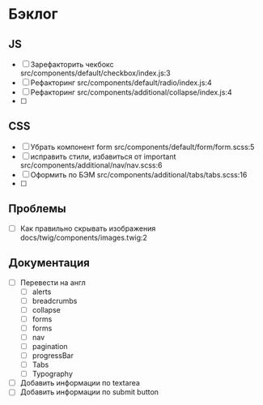 # Бэклог
## JS
- [ ] Зарефакторить чекбокс src/components/default/checkbox/index.js:3
- [ ] Рефакторинг src/components/default/radio/index.js:4
- [ ] Рефакторинг src/components/additional/collapse/index.js:4
- [ ] 
## CSS
- [ ] Убрать компонент form src/components/default/form/form.scss:5
- [ ] исправить стили, избавиться от important src/components/additional/nav/nav.scss:6
- [ ] Оформить по БЭМ src/components/additional/tabs/tabs.scss:16
- [ ] 
## Проблемы
- [ ] Как правильно скрывать изображения docs/twig/components/images.twig:2
## Документация
- [ ] Перевести на англ 
    - [ ] alerts
    - [ ] breadcrumbs
    - [ ] collapse
    - [ ] forms
    - [ ] forms
    - [ ] nav
    - [ ] pagination
    - [ ] progressBar
    - [ ] Tabs
    - [ ] Typography
- [ ] Добавить информации по textarea
- [ ] Добавить информации по submit button 
